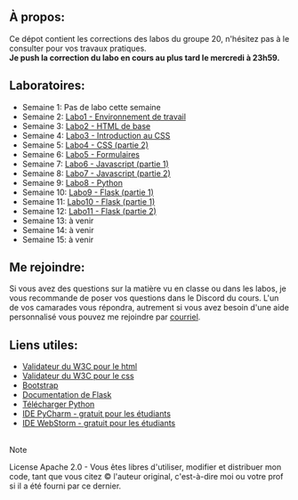 ## À propos:
Ce dépot contient les corrections des labos du groupe 20, n'hésitez pas à le consulter 
pour vos travaux pratiques.  
**Je push la correction du labo en cours au plus tard le mercredi à 23h59.**

## Laboratoires:
- Semaine 1: Pas de labo cette semaine
- Semaine 2: [Labo1 - Environnement de travail](./LABO1)
- Semaine 3: [Labo2 - HTML de base](./LABO2)
- Semaine 4: [Labo3 - Introduction au CSS](./LABO3)
- Semaine 5: [Labo4 - CSS (partie 2)](./LABO4)
- Semaine 6: [Labo5 - Formulaires](./LABO5)
- Semaine 7: [Labo6 - Javascript (partie 1)](./LABO6)
- Semaine 8: [Labo7 - Javascript (partie 2)](./LABO7)
- Semaine 9: [Labo8 - Python](./LABO8)
- Semaine 10: [Labo9 - Flask (partie 1)](./LABO9)
- Semaine 11: [Labo10 - Flask (partie 1)](./LABO10)
- Semaine 12: [Labo11 - Flask (partie 2)](./LABO11)
- Semaine 13: à venir
- Semaine 14: à venir
- Semaine 15: à venir

## Me rejoindre:
Si vous avez des questions sur la matière vu en classe ou dans les labos, 
je vous recommande de poser vos questions dans le Discord du cours. 
L'un de vos camarades vous répondra, autrement si vous avez besoin d'une 
aide personnalisé vous pouvez me rejoindre par 
[courriel](mailto:osorio_arancibia.aaron@courrier.uqam.ca?subject=Aide%20labo%20INF3190).

## Liens utiles:
- [Validateur du W3C pour le html](https://validator.w3.org/)
- [Validateur du W3C pour le css](https://jigsaw.w3.org/css-validator/)
- [Bootstrap](https://getbootstrap.com/)
- [Documentation de Flask](https://flask.palletsprojects.com/en/2.3.x/)
- [Télécharger Python](https://www.python.org/downloads/)
- [IDE PyCharm - gratuit pour les étudiants](https://www.jetbrains.com/pycharm/)
- [IDE WebStorm - gratuit pour les étudiants](https://www.jetbrains.com/webstorm/)
&nbsp;  
&nbsp;  

> [!NOTE] 
> License Apache 2.0 - Vous êtes libres d'utiliser, modifier et distribuer mon code, tant que vous citez © l'auteur original, c'est-à-dire moi ou votre prof si il a été fourni par ce dernier.
